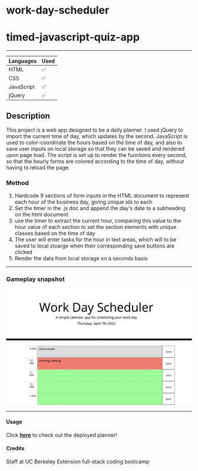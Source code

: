 # work-day-scheduler

# timed-javascript-quiz-app

---

|   Languages   | Used |
| ----------- | ----------- |
| HTML     |    ✅    |
| CSS  |    ✅     |
| JavaScript  |    ✅    |
| jQuery  |    ✅    |

## Description

This project is a web app designed to be a daily planner. I used jQuery to import the current time of day, which updates by the second. JavaScript is used to color-coordinate the hours based on the time of day, and also to save user inputs on local storage so that they can be saved and rendered upon page load. The script is set up to render the functions every second, so that the hourly forms are colored according to the time of day, without having to reload the page.

### Method

1. Hardcode 9 sections of form inputs in the HTML document to represent each hour of the business day, giving unique ids to each
2. Set the timer in the .js doc and append the day's date to a subheading on the html document
3. use the timer to extract the current hour, comparing this value to the hour value of each section to set the section elements with unique classes based on the time of day
4. The user will enter tasks for the hour in text areas, which will to be saved to local stoarge when their corresponding save buttons are clicked
5. Render the data from local storage on a seconds basis

---

### Gameplay snapshot
![Daily Planner GUI](./assets/images/screenshot.png)

---

#### Usage

Click <a href="https://jkwalsh127.github.io/work-day-scheduler/">**here**</a> to check out the deployed planner!


#### Credits

Staff at UC Berkeley Extension full-stack coding bootcamp

